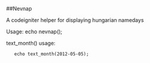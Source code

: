 ##Nevnap

A codeigniter helper for displaying hungarian namedays

Usage:
       echo nevnap();

text_month() usage:

       echo text_month(2012-05-05); 
